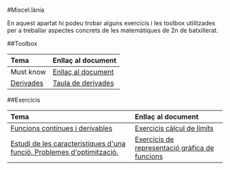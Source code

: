 #Miscel.lània

En aquest apartat hi podeu trobar alguns exercicis i les toolbox utilitzades per a treballar aspectes concrets de les matemàtiques de 2n de batxillerat.

##Toolbox

| **Tema**                                                                              | **Enllaç al document**                                 |
| :------------------------------------------------------------------------------------ | :----------------------------------------------------- |
| Must know            | [Enllaç al document](toolbox/mustknow.pdf)          |
| [Derivades](http://mdosil.cat/mates2batcientific/temes/derivades/)            | [Taula de derivades](toolbox/taula_derivades.pdf)          |



##Exercicis

| **Tema**                                                                | **Enllaç al document**                                                                                     |
| :-----------------------------------------------------------------------| :--------------------------------------------------------------------------------------------------------- |
| [Funcions contínues i derivables](http://mdosil.cat/mates2batcientific/temes/funcions/)  | [Exercicis càlcul de límits](exercicis/exercicis_calcul_limits.pdf)                                               |
| [Estudi de les característiques d'una funció. Problemes d'optimització.](http://mdosil.cat/mates2batcientific/temes/aplicacionsderivades/)  | [Exercicis de representació gràfica de funcions](exercicis/exercicis_representacio_grafica_funcions.pdf)                                               |
